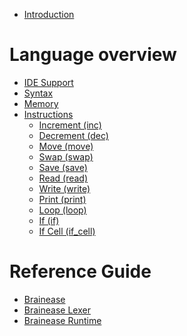 - [Introduction](./README.md)

# Language overview

- [IDE Support]()
- [Syntax](syntax.md)
- [Memory]()
- [Instructions](instructions.md)
  - [Increment (inc)]()
  - [Decrement (dec)]()
  - [Move (move)]()
  - [Swap (swap)]()
  - [Save (save)]()
  - [Read (read)]()
  - [Write (write)]()
  - [Print (print)]()
  - [Loop (loop)]()
  - [If (if)]()
  - [If Cell (if_cell)]()

# Reference Guide

- [Brainease]()
- [Brainease Lexer]()
- [Brainease Runtime]()
